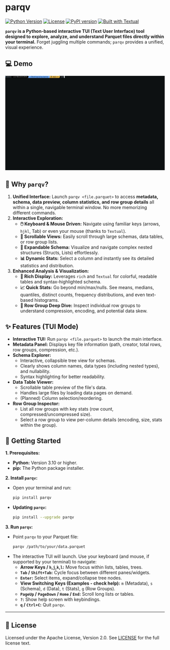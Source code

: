 # parqv

[![Python Version](https://img.shields.io/badge/Python-3.10+-blue.svg)](https://www.python.org/)
[![License](https://img.shields.io/badge/License-Apache%202.0-blue.svg)](LICENSE)
[![PyPI version](https://badge.fury.io/py/parqv.svg)](https://badge.fury.io/py/parqv) <!-- Link after PyPI release -->
[![Built with Textual](https://img.shields.io/badge/Built%20with-Textual-blueviolet.svg)](https://textual.textualize.io/)
<!-- Optional: Add BuyMeACoffee or other badges later if desired -->

**`parqv` is a Python-based interactive TUI (Text User Interface) tool designed to explore, analyze, and understand Parquet files directly within your terminal.** Forget juggling multiple commands; `parqv` provides a unified, visual experience.

## 💻 Demo

![parqv.gif](assets/parqv.gif)

## 🤔 Why `parqv`?
1.  **Unified Interface:** Launch `parqv <file.parquet>` to access **metadata, schema, data preview, column statistics, and row group details** all within a single, navigable terminal window. No more memorizing different commands.
2.  **Interactive Exploration:**
    *   **🖱️ Keyboard & Mouse Driven:** Navigate using familiar keys (arrows, `hjkl`, Tab) or even your mouse (thanks to `Textual`).
    *   **📜 Scrollable Views:** Easily scroll through large schemas, data tables, or row group lists.
    *   **🌲 Expandable Schema:** Visualize and navigate complex nested structures (Structs, Lists) effortlessly.
    *   **📊 Dynamic Stats:** Select a column and instantly see its detailed statistics and distribution.
3.  **Enhanced Analysis & Visualization:**
    *   **🎨 Rich Display:** Leverages `rich` and `Textual` for colorful, readable tables and syntax-highlighted schema.
    *   **📈 Quick Stats:** Go beyond min/max/nulls. See means, medians, quantiles, distinct counts, frequency distributions, and even text-based histograms.
    *   **🔬 Row Group Deep Dive:** Inspect individual row groups to understand compression, encoding, and potential data skew.

## ✨ Features (TUI Mode)
*   **Interactive TUI:** Run `parqv <file.parquet>` to launch the main interface.
*   **Metadata Panel:** Displays key file information (path, creator, total rows, row groups, compression, etc.).
*   **Schema Explorer:**
    *   Interactive, collapsible tree view for schemas.
    *   Clearly shows column names, data types (including nested types), and nullability.
    *   Syntax highlighting for better readability.
*   **Data Table Viewer:**
    *   Scrollable table preview of the file's data.
    *   Handles large files by loading data pages on demand.
    *   (Planned) Column selection/reordering.
*   **Row Group Inspector:**
    *   List all row groups with key stats (row count, compressed/uncompressed size).
    *   Select a row group to view per-column details (encoding, size, stats within the group).

## 🚀 Getting Started

**1. Prerequisites:**
*   **Python:** Version 3.10 or higher.
*   **pip:** The Python package installer.

**2. Install `parqv`:**
*   Open your terminal and run:
    ```bash
    pip install parqv
    ```
*   **Updating `parqv`:**
    ```bash
    pip install --upgrade parqv
    ```

**3. Run `parqv`:**
*   Point `parqv` to your Parquet file:
    ```bash
    parqv /path/to/your/data.parquet
    ```
*   The interactive TUI will launch. Use your keyboard (and mouse, if supported by your terminal) to navigate:
    *   **Arrow Keys / `h`,`j`,`k`,`l`:** Move focus within lists, tables, trees.
    *   **`Tab` / `Shift+Tab`:** Cycle focus between different panes/widgets.
    *   **`Enter`:** Select items, expand/collapse tree nodes.
    *   **View Switching Keys (Examples - check help):** `m` (Metadata), `s` (Schema), `d` (Data), `t` (Stats), `g` (Row Groups).
    *   **`PageUp` / `PageDown` / `Home` / `End`:** Scroll long lists or tables.
    *   **`?`:** Show help screen with keybindings.
    *   **`q` / `Ctrl+C`:** Quit `parqv`.

---

## 📄 License

Licensed under the Apache License, Version 2.0. See [LICENSE](LICENSE) for the full license text.